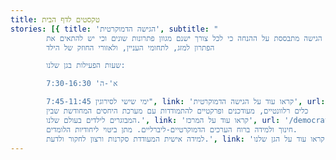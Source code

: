 ```yaml
---
title: טקסטים לדף הבית
stories: [{ title: 'הגישה הדמוקרטית', subtitle: "
        הגישה מתבססת על ההנחה כי לכל צורך ישנם מגוון פתרונות שונים וכי יש להתאים את
        הפתרון למזג, לתחומי העניין, ולאזורי החוזק של הילד

        שעות הפעילות בגן שלנו:

        א'-ה' 7:30-16:30

        ימי שישי לסירוגין 7:45-11:45", link: 'קראו עוד על הגישה הדמוקרטית', url: '/democraticeducation', img: '/img/pics/82933773_1339704489544850_4168107632957063168_o.jpg' }, { title: 'המרכז לחינוך דמוקרטי', subtitle: '
        כלים רלוונטיים, מעודכנים ופרקטיים להתמודדות עם מערכת היחסים המחודשת שבין
        המבוגרים לילדים בעולם שלנו.', link: 'קראו עוד על המרכז', url: '/democratic-center', img: '/img/pics/20210110_090842.jpg' }, { title: 'גן ילדי הטבע', subtitle: '
        חינוך ולמידה ברוח הערכים הדמוקרטיים-ליברליים. מתן ביטוי ליחודיות הלומדים.
        למידה אישית המעודדת סקרנות ורצון לחקור ולדעת.', link: 'קראו עוד על הגן שלנו', url: '/gan', img: '/img/pics/home3.jpg' }]
---
```

